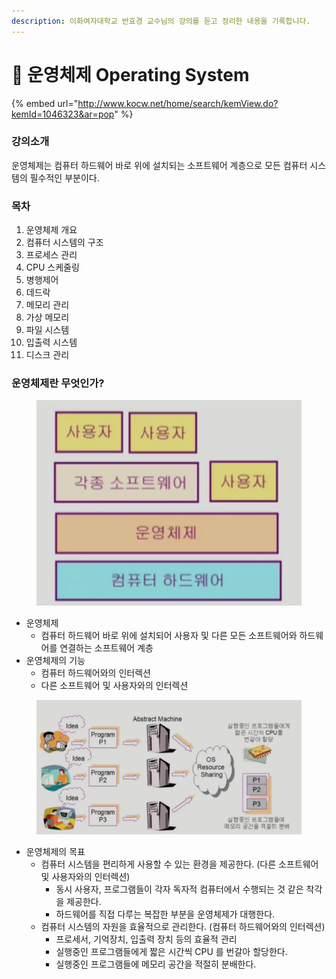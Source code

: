 ```yaml
---
description: 이화여자대학교 반효경 교수님의 강의를 듣고 정리한 내용을 기록합니다.
---
```


# 🧠 운영체제 Operating System

{% embed url="http://www.kocw.net/home/search/kemView.do?kemId=1046323&ar=pop" %}

### 강의소개

운영체제는 컴퓨터 하드웨어 바로 위에 설치되는 소프트웨어 계층으로 모든 컴퓨터 시스템의 필수적인 부분이다.

###

### 목차

1. 운영체제 개요
2. 컴퓨터 시스템의 구조
3. 프로세스 관리
4. CPU 스케줄링
5. 병행제어
6. 데드락
7. 메모리 관리
8. 가상 메모리
9. 파일 시스템
10. 입출력 시스템
11. 디스크 관리



### 운영체제란 무엇인가?

<figure><img src="../../.gitbook/assets/image.png" alt=""><figcaption></figcaption></figure>

* 운영체제
  * 컴퓨터 하드웨어 바로 위에 설치되어 사용자 및 다른 모든 소프트웨어와 하드웨어를 연결하는 소프트웨어 계층
* 운영체제의 기능
  * 컴퓨터 하드웨어와의 인터렉션
  * 다른 소프트웨어 및 사용자와의 인터렉션

<figure><img src="../../.gitbook/assets/image (7) (5).png" alt=""><figcaption></figcaption></figure>

* 운영체제의 목표
  * 컴퓨터 시스템을 편리하게 사용할 수 있는 환경을 제공한다. (다른 소프트웨어 및 사용자와의 인터렉션)
    * 동시 사용자, 프로그램들이 각자 독자적 컴퓨터에서 수행되는 것 같은 착각을 제공한다.
    * 하드웨어를 직접 다루는 복잡한 부분을 운영체제가 대행한다.
  * 컴퓨터 시스템의 자원을 효율적으로 관리한다. (컴퓨터 하드웨어와의 인터렉션)
    * 프로세서, 기억장치, 입출력 장치 등의 효율적 관리
    * 실행중인 프로그램들에게 짧은 시간씩 CPU 를 번갈아 할당한다.
    * 실행중인 프로그램들에 메모리 공간을 적절히 분배한다.
